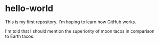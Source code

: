 # hello-world
This is my first repository. I'm hoping to learn how GitHub works.

I'm told that I should mention the superiority of moon tacos in comparison to Earth tacos.

